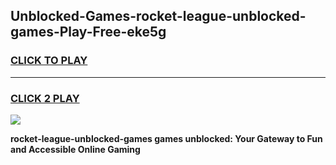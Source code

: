 
## Unblocked-Games-rocket-league-unblocked-games-Play-Free-eke5g
<h3>
<a href="https://premium76.site?title=rocket-league-unblocked-games&ref=23A">CLICK TO PLAY</a></h3>
<hr>

<h3>
<a href="https://premium76.site?title=rocket-league-unblocked-games&ref=23A">CLICK 2 PLAY</a>
  
</h3>

<a href="https://premium76.site?title=rocket-league-unblocked-games&ref=23A"><img src="https://clearcache.store/games.png"></a>


**rocket-league-unblocked-games games unblocked: Your Gateway to Fun and Accessible Online Gaming**
